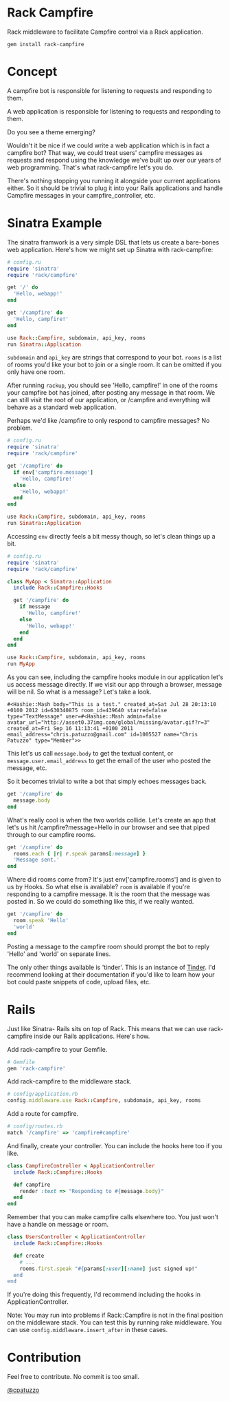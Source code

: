 # Rack Campfire

Rack middleware to facilitate Campfire control via a Rack application.

```
gem install rack-campfire
```

# Concept
A campfire bot is responsible for listening to requests and responding
to them.

A web application is responsible for listening to requests and
responding to them.

Do you see a theme emerging?

Wouldn't it be nice if we could write a web application which is in fact
a campfire bot? That way, we could treat users' campfire messages as
requests and respond using the knowledge we've built up over our years
of web programming. That's what rack-campfire let's you do.

There's nothing stopping you running it alongside your current applications either. So it should be
trivial to plug it into your Rails applications and handle Campfire
messages in your campfire_controller, etc.

# Sinatra Example
The sinatra framwork is a very simple DSL that lets us create a
bare-bones web application. Here's how we might set up Sinatra with
rack-campfire:

```ruby
# config.ru
require 'sinatra'
require 'rack/campfire'

get '/' do
  'Hello, webapp!'
end

get '/campfire' do
  'Hello, campfire!'
end

use Rack::Campfire, subdomain, api_key, rooms
run Sinatra::Application
```

```subdomain``` and ```api_key``` are strings that correspond to your
bot. ```rooms``` is a list of rooms you'd like your bot to join or a
single room. It can be omitted if you only have one room.

After running ```rackup```, you should see 'Hello, campfire!' in one of the
rooms your campfire bot has joined, after posting any message in that
room. We can still visit the root of our
application, or /campfire and everything will behave as a standard web
application.

Perhaps we'd like /campfire to only respond to campfire messages? No
problem.

```ruby
# config.ru
require 'sinatra'
require 'rack/campfire'

get '/campfire' do
  if env['campfire.message']
    'Hello, campfire!'
  else
    'Hello, webapp!'
  end
end

use Rack::Campfire, subdomain, api_key, rooms
run Sinatra::Application
```

Accessing ```env``` directly feels a bit messy though, so let's clean
things up a bit.

```ruby
# config.ru
require 'sinatra'
require 'rack/campfire'

class MyApp < Sinatra::Application
  include Rack::Campfire::Hooks

  get '/campfire' do
    if message
      'Hello, campfire!'
    else
      'Hello, webapp!'
    end
  end
end

use Rack::Campfire, subdomain, api_key, rooms
run MyApp
```

As you can see, including the campfire hooks module in our application
let's us access message directly. If we visit our app through a browser,
message will be nil. So what is a message? Let's take a
look.

```
#<Hashie::Mash body="This is a test." created_at=Sat Jul 28 20:13:10 +0100 2012 id=630340875 room_id=439640 starred=false type="TextMessage" user=#<Hashie::Mash admin=false avatar_url="http://asset0.37img.com/global/missing/avatar.gif?r=3" created_at=Fri Sep 16 11:13:41 +0100 2011 email_address="chris.patuzzo@gmail.com" id=1005527 name="Chris Patuzzo" type="Member">>
```

This let's us call ```message.body``` to get the textual content, or
```message.user.email_address``` to get the email of the user who posted
the message, etc.

So it becomes trivial to write a bot that simply echoes messages back.

```ruby
get '/campfire' do
  message.body
end
```

What's really cool is when the two worlds collide. Let's create an app
that let's us hit /campfire?message=Hello in our browser and see that piped
through to our campfire rooms.

```ruby
get '/campfire' do
  rooms.each { |r| r.speak params[:message] }
  'Message sent.'
end
```

Where did rooms come from? It's just env['campfire.rooms'] and is given
to us by Hooks. So what else is available? ```room``` is available if
you're responding to a campfire message. It is the room that the message
was posted in. So we could do something like this, if we really wanted.

```ruby
get '/campfire' do
  room.speak 'Hello'
  'world'
end
```

Posting a message to the campfire room should prompt the bot to reply
'Hello' and 'world' on separate lines.

The only other things available is 'tinder'. This is an
instance of [Tinder](https://github.com/collectiveidea/tinder/). I'd
recommend looking at their documentation if you'd like to learn how your
bot could paste snippets of code, upload files, etc.

# Rails

Just like Sinatra- Rails sits on top of Rack. This means that we can use
rack-campfire inside our Rails applications. Here's how.

Add rack-campfire to your Gemfile.

```ruby
# Gemfile
gem 'rack-campfire'
```

Add rack-campfire to the middleware stack.

```ruby
# config/application.rb
config.middleware.use Rack::Campfire, subdomain, api_key, rooms
```

Add a route for campfire.

```ruby
# config/routes.rb
match '/campfire' => 'campfire#campfire'
```

And finally, create your controller. You can include the hooks here too
if you like.

```ruby
class CampfireController < ApplicationController
  include Rack::Campfire::Hooks

  def campfire
    render :text => "Responding to #{message.body}"
  end
end
```

Remember that you can make campfire calls elsewhere too. You just won't
have a handle on message or room.

```ruby
class UsersController < ApplicationController
  include Rack::Campfire::Hooks

  def create
    # ...
    rooms.first.speak "#{params[:user][:name] just signed up!"
  end
end
```

If you're doing this frequently, I'd recommend including the hooks in
ApplicationController.

Note: You may run into problems if Rack::Campfire is not in the final
position on the middleware stack. You can test this by running rake
middleware. You can use ```config.middleware.insert_after``` in these
cases.

# Contribution

Feel free to contribute. No commit is too small.

[@cpatuzzo](https://twitter.com/cpatuzzo)

